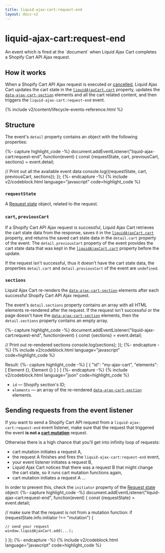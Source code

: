 ```yaml
---
title: liquid-ajax-cart:request-end
layout: docs-v2
---
```


# liquid-ajax-cart:request-end

<p class="lead" markdown="1">
An event which is fired at the `document` when Liquid Ajax Cart completes a Shopify Cart API Ajax request.
</p>

## How it works
When a Shopify Cart API Ajax request is executed or [cancelled](/v2/request-state/#infocancel),
Liquid Ajax Cart updates the cart state in the [`liquidAjaxCart.cart`](/v2/liquid-ajax-cart-cart/) property,
updates the [`data-ajax-cart-section`](/v2/data-ajax-cart-section/) elements and all the cart related content,
and then triggers the `liquid-ajax-cart:request-end` event.

{% include v2/content/lifecycle-events-reference.html %}



## Structure

The event's `detail` property contains an object with the following properties:

{%- capture highlight_code -%}
document.addEventListener("liquid-ajax-cart:request-end", function(event) {
  const {requestState, cart, previousCart, sections} = event.detail;

  // Print out all the available event data
  console.log({requestState, cart, previousCart, sections});
});
{%- endcapture -%}
{% include v2/codeblock.html language="javascript" code=highlight_code %}

### `requestState`

A [Request state](/v2/request-state/) object, related to the request.

### `cart`, `previousCart`

If a Shopify Cart API Ajax request is successful, Liquid Ajax Cart retrieves the cart state data from the response, 
saves it in the [`liquidAjaxCart.cart`](/v2/liquid-ajax-cart-cart/) property, 
and returns the saved cart state data in the `detail.cart` property of the event. 
The `detail.previousCart` property of the event
provides the cart state data that was kept in the [`liquidAjaxCart.cart`](/v2/liquid-ajax-cart-cart/) property 
before the update.

If the request isn't successful, thus it doesn't have the cart state data, the properties `detail.cart` and `detail.previousCart` of the event
are `undefined`.

### `sections`

Liquid Ajax Cart re-renders the [`data-ajax-cart-section`](/v2/data-ajax-cart-section/) elements 
after each successful Shopify Cart API Ajax request.

The event's `detail.sections` property contains an array with all HTML elements re-rendered after the request.
If the request isn't successful or the page doesn't have the [`data-ajax-cart-section`](/v2/data-ajax-cart-section/) elements,
then the `detail.sections` property contains an empty array.

{%- capture highlight_code -%}
document.addEventListener("liquid-ajax-cart:request-end", function(event) {
  const {sections} = event.detail;
  
  // Print out re-rendered sections
  console.log(sections);
});
{%- endcapture -%}
{% include v2/codeblock.html language="javascript" code=highlight_code %}

Result:
{%- capture highlight_code -%}
[
  {
    "id": "my-ajax-cart",
    "elements": [ Element {}, Element {} ]
  }
]
{%- endcapture -%}
{% include v2/codeblock.html language="json" code=highlight_code %}

* `id` — Shopify section's ID;
* `elements` — an array of the re-rendered [`data-ajax-cart-section`](/v2/data-ajax-cart-section/) elements.

## Sending requests from the event listener

If you want to send a Shopify Cart API request from a `liquid-ajax-cart:request-end` event listener, 
make sure that the request that triggered the event **is not a [cart mutation](/v2/cart-mutations/)** request.

Otherwise there is a high chance that you'll get into infinity loop of requests:
* cart mutation initiates a request A,
* the request A finishes and fires the `liquid-ajax-cart:request-end` event,
* your event listener initiates a request B,
* Liquid Ajax Cart notices that there was a request B that might change the cart state, so it runs cart mutation functions again,
* cart mutation initiates a request A ...

In order to prevent this, check the `initiator` property of the [Request state](/v2/request-state/) object:
{%- capture highlight_code -%}
document.addEventListener("liquid-ajax-cart:request-end", function(event) {
  const {requestState} = event.detail;
  
  // make sure that the request is not from a mutation function:
  if (requestState.info.initiator !== "mutation") {
    
    // send your request
    window.liquidAjaxCart.add(...);
  }
});
{%- endcapture -%}
{% include v2/codeblock.html language="javascript" code=highlight_code %}
